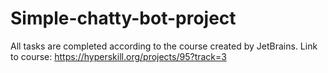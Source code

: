 # Simple-chatty-bot-project

All tasks are completed according to the course created by JetBrains.
Link to course: https://hyperskill.org/projects/95?track=3
